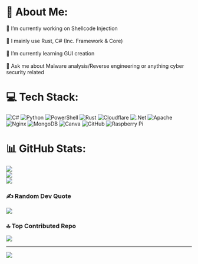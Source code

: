 # 💫 About Me:
🔭 I’m currently working on Shellcode Injection<br><br>🧠 I mainly use Rust, C# (Inc. Framework & Core)<br><br>🌱 I’m currently learning GUI creation<br><br>💬 Ask me about Malware analysis/Reverse engineering or anything cyber security related


# 💻 Tech Stack:
![C#](https://img.shields.io/badge/c%23-%23239120.svg?style=flat&logo=csharp&logoColor=white) ![Python](https://img.shields.io/badge/python-3670A0?style=flat&logo=python&logoColor=ffdd54) ![PowerShell](https://img.shields.io/badge/PowerShell-%235391FE.svg?style=flat&logo=powershell&logoColor=white) ![Rust](https://img.shields.io/badge/rust-%23000000.svg?style=flat&logo=rust&logoColor=white) ![Cloudflare](https://img.shields.io/badge/Cloudflare-F38020?style=flat&logo=Cloudflare&logoColor=white) ![.Net](https://img.shields.io/badge/.NET-5C2D91?style=flat&logo=.net&logoColor=white) ![Apache](https://img.shields.io/badge/apache-%23D42029.svg?style=flat&logo=apache&logoColor=white) ![Nginx](https://img.shields.io/badge/nginx-%23009639.svg?style=flat&logo=nginx&logoColor=white) ![MongoDB](https://img.shields.io/badge/MongoDB-%234ea94b.svg?style=flat&logo=mongodb&logoColor=white) ![Canva](https://img.shields.io/badge/Canva-%2300C4CC.svg?style=flat&logo=Canva&logoColor=white) ![GitHub](https://img.shields.io/badge/github-%23121011.svg?style=flat&logo=github&logoColor=white) ![Raspberry Pi](https://img.shields.io/badge/-RaspberryPi-C51A4A?style=flat&logo=Raspberry-Pi)
# 📊 GitHub Stats:
![](https://github-readme-stats.vercel.app/api?username=gf3xr&theme=dark&hide_border=true&include_all_commits=false&count_private=false)<br/>
![](https://github-readme-streak-stats.herokuapp.com/?user=gf3xr&theme=dark&hide_border=true)<br/>
![](https://github-readme-stats.vercel.app/api/top-langs/?username=gf3xr&theme=dark&hide_border=true&include_all_commits=false&count_private=false&layout=compact)


### ✍️ Random Dev Quote
![](https://quotes-github-readme.vercel.app/api?type=horizontal&theme=tokyonight)

### 🔝 Top Contributed Repo
![](https://github-contributor-stats.vercel.app/api?username=gf3xr&limit=5&theme=tokyonight&combine_all_yearly_contributions=true)

---
[![](https://visitcount.itsvg.in/api?id=gf3xr&icon=8&color=9)](https://visitcount.itsvg.in)

